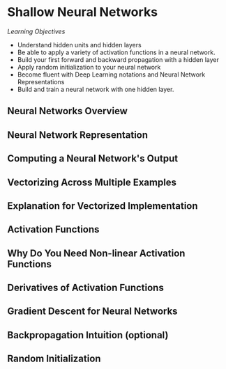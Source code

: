# Shallow Neural Networks
*Learning Objectives*
- Understand hidden units and hidden layers
- Be able to apply a variety of activation functions in a neural network.
- Build your first forward and backward propagation with a hidden layer
- Apply random initialization to your neural network
- Become fluent with Deep Learning notations and Neural Network Representations
- Build and train a neural network with one hidden layer.
## Neural Networks Overview

## Neural Network Representation

## Computing a Neural Network's Output

## Vectorizing Across Multiple Examples

## Explanation for Vectorized Implementation

## Activation Functions

## Why Do You Need Non-linear Activation Functions

## Derivatives of Activation Functions

## Gradient Descent for Neural Networks

## Backpropagation Intuition (optional)

## Random Initialization
